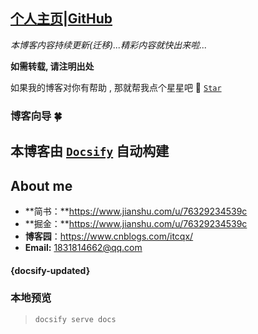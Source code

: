  ## [个人主页](https://quanqiuheike.github.io/blog)|[GitHub](https://github.com/quanqiuheike/blog)
*本博客内容持续更新(迁移)...精彩内容就快出来啦...*

**如需转载, 请注明出处**

如果我的博客对你有帮助 , 那就帮我点个星星吧 🤣 [`Star`](https://github.com/quanqiuheike/blog)


### 博客向导 🍀

本博客由 [`Docsify`](https://docsify.js.org/#/zh-cn/) 自动构建
---

## About me

- **简书：**https://www.jianshu.com/u/76329234539c
- **掘金：**https://www.jianshu.com/u/76329234539c
- **博客园**：https://www.cnblogs.com/itcqx/
- **Email:** 1831814662@qq.com
#### {docsify-updated}

### 本地预览

> `docsify serve docs`

 
